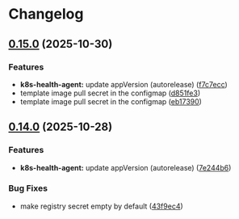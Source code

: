 # Changelog

## [0.15.0](https://github.com/syntasso/helm-charts/compare/k8s-health-agent-0.14.0...k8s-health-agent-v0.15.0) (2025-10-30)


### Features

* **k8s-health-agent:** update appVersion (autorelease) ([f7c7ecc](https://github.com/syntasso/helm-charts/commit/f7c7ecceb1ce7490cc463081d5cb6029486f12d6))
* template image pull secret in the configmap ([d851fe3](https://github.com/syntasso/helm-charts/commit/d851fe371d5950780afbdc446694bd596e4967df))
* template image pull secret in the configmap ([eb17390](https://github.com/syntasso/helm-charts/commit/eb1739012052fed98c02cef1b8dc0fcb9aa3e219))

## [0.14.0](https://github.com/syntasso/helm-charts/compare/k8s-health-agent-0.13.0...k8s-health-agent-v0.14.0) (2025-10-28)


### Features

* **k8s-health-agent:** update appVersion (autorelease) ([7e244b6](https://github.com/syntasso/helm-charts/commit/7e244b63a961e68dd5477026d14cbcdc2aa2f0c5))


### Bug Fixes

* make registry secret empty by default ([43f9ec4](https://github.com/syntasso/helm-charts/commit/43f9ec4e0117df598dcd7f74a598aa87c53be4ce))
